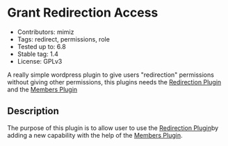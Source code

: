 # Grant Redirection Access

- Contributors: mimiz 
- Tags: redirect, permissions, role 
- Tested up to: 6.8
- Stable tag: 1.4
- License: GPLv3

A really simple wordpress plugin to give users "redirection" permissions without giving other permissions, this plugins needs the [Redirection Plugin](https://redirection.me) and the [Members Plugin](https://wordpress.org/plugins/members/)

## Description

The purpose of this plugin  is to allow user to use the [Redirection Plugin](https://redirection.me)by adding a new capability with the help of the [Members Plugin](https://wordpress.org/plugins/members/).

